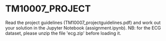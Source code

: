 # TM10007_PROJECT

Read the project guidelines (TM10007_projectguidelines.pdf) and work out your solution in the Jupyter Notebook (assignment.ipynb).
NB: for the ECG dataset, please unzip the file 'ecg.zip' before loading it.

